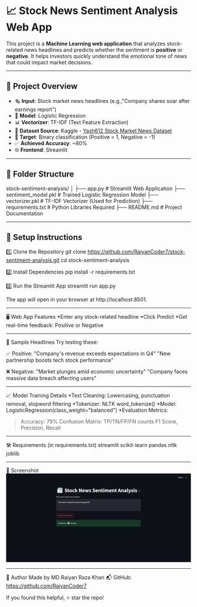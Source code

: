 # 📈 Stock News Sentiment Analysis Web App

This project is a **Machine Learning web application** that analyzes stock-related news headlines and predicts whether the sentiment is **positive** or **negative**. It helps investors quickly understand the emotional tone of news that could impact market decisions.

---

## 🚀 Project Overview

- 🗞️ **Input**: Stock market news headlines (e.g.,"Company shares soar after earnings report")
- 🧠 **Model**: Logistic Regression
- 📊 **Vectorizer**: TF-IDF (Text Feature Extraction)
- 📁 **Dataset Source**: Kaggle - [Yash612 Stock Market News Dataset](https://www.kaggle.com/datasets/yash612/stock-market-news-dataset)
- 🎯 **Target**: Binary classification (Positive = 1, Negative = -1)
- ✅ **Achieved Accuracy**: ~80%
- 🌐 **Frontend**: Streamlit

---

## 📁 Folder Structure
stock-sentiment-analysis/
│
├── app.py # Streamlit Web Application
├── sentiment_model.pkl # Trained Logistic Regression Model
├── vectorizer.pkl # TF-IDF Vectorizer (Used for Prediction)
├── requirements.txt # Python Libraries Required
├── README.md # Project Documentation

---

## 🧪 Setup Instructions

1️⃣ Clone the Repository
git clone https://github.com/RaiyanCoder7/stock-sentiment-analysis.git
cd stock-sentiment-analysis

2️⃣ Install Dependencies
pip install -r requirements.txt

3️⃣ Run the Streamlit App
streamlit run app.py

The app will open in your browser at http://localhost:8501.

---

🖥️ Web App Features
*Enter any stock-related headline
*Click Predict
*Get real-time feedback: Positive or Negative

---

🧠 Sample Headlines
Try testing these:

✅ Positive:
"Company's revenue exceeds expectations in Q4"
"New partnership boosts tech stock performance"

❌ Negative:
"Market plunges amid economic uncertainty"
"Company faces massive data breach affecting users"

---

📈 Model Training Details
*Text Cleaning: Lowercasing, punctuation removal, stopword filtering
*Tokenizer: NLTK word_tokenize()
*Model: LogisticRegression(class_weight="balanced")
*Evaluation Metrics:
>Accuracy: 79%
>Confusion Matrix: TP/TN/FP/FN counts
>F1 Score, Precision, Recall

---

🛠️ Requirements (in requirements.txt)
streamlit
scikit-learn
pandas
nltk
joblib

---

📸 Screenshot
![App Screenshot](screenshot.png)

---

👤 Author
Made by MD Raiyan Raza Khan
📬 GitHub: https://github.com/RaiyanCoder7

If you found this helpful, ⭐ star the repo!



